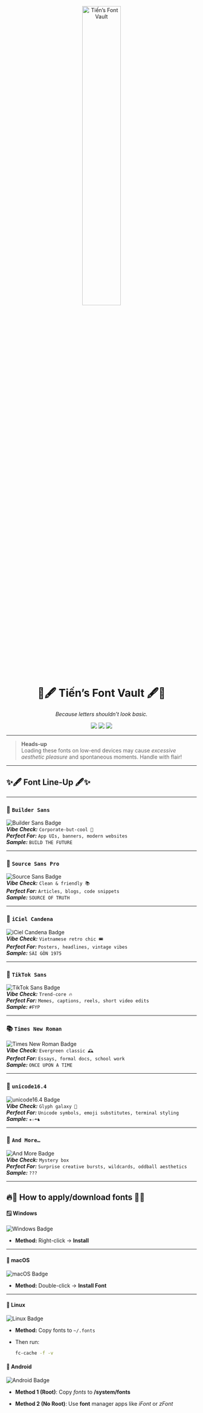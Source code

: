 <p align="center">
  <!-- Swap in your own banner if you like -->
  <img src="resources/fontvault.png" width="45%" alt="Tiến’s Font Vault" />
</p>

<h1 align="center">
  🎨🖋️ <b>Tiến’s Font Vault</b> 🖋️🎨
</h1>

<p align="center">
  <i>Because letters shouldn’t look basic.</i>
</p>

<p align="center">
  <!-- Tiny brag badges, because why not -->
  <img src="https://img.shields.io/badge/Curated_by-Tiến-blueviolet?style=flat-square" />
  <img src="https://img.shields.io/badge/License-Free%20for%20personal%20use-green?style=flat-square" />
  <img src="https://img.shields.io/badge/Unicode-ready-orange?style=flat-square" />
</p>

---

> **Heads-up**  
> Loading these fonts on low-end devices may cause *excessive aesthetic pleasure* and spontaneous moments. Handle with flair!

---

## ✨🖋️ Font Line-Up 🖋️✨

---

### 🌟 **`Builder Sans`**
![Builder Sans Badge](https://img.shields.io/badge/-Builder%20Sans-FFE075?style=for-the-badge&logo=archicad&logoColor=black)  
**_Vibe Check:_** `Corporate-but-cool 🏢`  
**_Perfect For:_** `App UIs, banners, modern websites`  
**_Sample:_** `BUILD THE FUTURE`

---

### 📗 **`Source Sans Pro`**
![Source Sans Badge](https://img.shields.io/badge/-Source%20Sans%20Pro-0FA958?style=for-the-badge&logo=code&logoColor=white)  
**_Vibe Check:_** `Clean & friendly 📚`  
**_Perfect For:_** `Articles, blogs, code snippets`  
**_Sample:_** `SOURCE OF TRUTH`

---

### 🧧 **`iCiel Candena`**
![iCiel Candena Badge](https://img.shields.io/badge/-iCiel%20Candena-D21F3C?style=for-the-badge&logo=retroarch&logoColor=white)  
**_Vibe Check:_** `Vietnamese retro chic 🎟️`  
**_Perfect For:_** `Posters, headlines, vintage vibes`  
**_Sample:_** `SÀI GÒN 1975`

---

### 🎵 **`TikTok Sans`**
![TikTok Sans Badge](https://img.shields.io/badge/-TikTok%20Sans-000000?style=for-the-badge&logo=tiktok&logoColor=white)  
**_Vibe Check:_** `Trend-core 🔥`  
**_Perfect For:_** `Memes, captions, reels, short video edits`  
**_Sample:_** `#FYP`

---

### 📚 **`Times New Roman`**
![Times New Roman Badge](https://img.shields.io/badge/-Times%20New%20Roman-21409A?style=for-the-badge&logo=readthedocs&logoColor=white)  
**_Vibe Check:_** `Evergreen classic 🕰️`  
**_Perfect For:_** `Essays, formal docs, school work`  
**_Sample:_** `ONCE UPON A TIME`

---

### 💫 **`unicode16.4`**
![unicode16.4 Badge](https://img.shields.io/badge/-unicode16.4-8A2BE2?style=for-the-badge&logo=unitednations&logoColor=white)  
**_Vibe Check:_** `Glyph galaxy 🌌`  
**_Perfect For:_** `Unicode symbols, emoji substitutes, terminal styling`  
**_Sample:_** `★☆☂︎♞`

---

### 🎁 **`And More…`**
![And More Badge](https://img.shields.io/badge/-And%20More…-FF69B4?style=for-the-badge&logo=sparkles&logoColor=white)  
**_Vibe Check:_** `Mystery box`  
**_Perfect For:_** `Surprise creative bursts, wildcards, oddball aesthetics`  
**_Sample:_** `???`

---

## 🔥💫 How to apply/download fonts 💫🔥

#### 🪟 **Windows**

<img src="https://img.shields.io/badge/Windows-0078D6?style=for-the-badge&logo=windows&logoColor=white" alt="Windows Badge" style="display:inline-block; vertical-align:middle;" />

- **Method:** Right-click → **Install**

---

#### 🍎 **macOS**

<img src="https://img.shields.io/badge/macOS-000000?style=for-the-badge&logo=apple&logoColor=white" alt="macOS Badge" style="display:inline-block; vertical-align:middle;" />

- **Method:** Double-click → **Install Font**

---

#### 🐧 **Linux**

<img src="https://img.shields.io/badge/Linux-FCC624?style=for-the-badge&logo=linux&logoColor=black" alt="Linux Badge" style="display:inline-block; vertical-align:middle;" />

- **Method:** Copy fonts to `~/.fonts`  

- Then run:

  ```bash
  fc-cache -f -v

#### 🤖 Android

<img    src="https://img.shields.io/badge/Android-3DDC84?style=for-the-badge&logo=android&logoColor=white" alt="Android Badge" style="display:inline-block; vertical-align:middle;" />

- **Method 1 (Root)**: Copy *fonts* to **/system/fonts**

- **Method 2 (No Root)**: Use **font** manager apps like *iFont* or *zFont*
